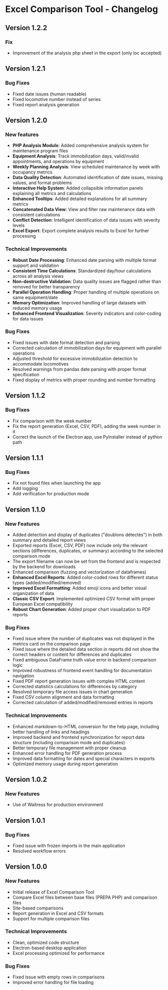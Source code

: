 # Excel Comparison Tool - Changelog

## Version 1.2.2

### Fix
- Improvement of the analysis php sheet in the export (only loc accepted)

## Version 1.2.1

### Bug Fixes
- Fixed date issues (human readable)
- Fixed locomotive number instead of series
- Fixed report analysis generation

## Version 1.2.0

### New features
- **PHP Analysis Module**: Added comprehensive analysis system for maintenance program files
- **Equipment Analysis**: Track immobilization days, valid/invalid appointments, and operations by equipment
- **Weekly Planning Analysis**: View scheduled maintenance by week with occupancy metrics
- **Data Quality Detection**: Automated identification of date issues, missing values, and format problems
- **Interactive Help System**: Added collapsible information panels explaining all metrics and calculations
- **Enhanced Tooltips**: Added detailed explanations for all summary metrics
- **Concatenated Data View**: View and filter raw maintenance data with consistent calculations
- **Conflict Detection**: Intelligent identification of data issues with severity levels
- **Excel Export**: Export complete analysis results to Excel for further processing

### Technical Improvements
- **Robust Date Processing**: Enhanced date parsing with multiple format support and validation
- **Consistent Time Calculations**: Standardized day/hour calculations across all analysis views
- **Non-destructive Validation**: Data quality issues are flagged rather than removed for better transparency
- **Parallel Operation Handling**: Proper handling of multiple operations on same equipment/date
- **Memory Optimization**: Improved handling of large datasets with reduced memory usage
- **Enhanced Frontend Visualization**: Severity indicators and color-coding for data issues

### Bug Fixes
- Fixed issues with date format detection and parsing
- Corrected calculation of immobilization days for equipment with parallel operations
- Adjusted threshold for excessive immobilization detection to accommodate locomotives
- Resolved warnings from pandas date parsing with proper format specification
- Fixed display of metrics with proper rounding and number formatting

## Version 1.1.2

### Bug Fixes
- Fix comparison with the week number
- Fix the report generation (Excel, CSV, PDF), adding the week number in it
- Correct the launch of the Electron app, use PyInstaller instead of python path

## Version 1.1.1

### Bug Fixes
- Fix not found files when launching the app
- Add logging
- Add verification for production mode

## Version 1.1.0

### New Features
- Added detection and display of duplicates ("doublons détectés") in both summary and detailed report views
- Exported reports (Excel, CSV, PDF) now include only the relevant sections (differences, duplicates, or summary) according to the selected comparison mode
- The export filename can now be set from the frontend and is respected by the backend for downloads
- Enhanced comparison (fuzzing and vectorization of dataframes)
- **Enhanced Excel Reports**: Added color-coded rows for different status types (added/modified/removed)
- **Improved Excel Formatting**: Added emoji icons and better visual organization of data
- **Classic CSV Export**: Implemented optimized CSV format with proper European Excel compatibility
- **Robust Chart Generation**: Added proper chart visualization to PDF reports

### Bug Fixes
- Fixed issue where the number of duplicates was not displayed in the metrics card on the comparison page
- Fixed issue where the detailed data section in reports did not show the correct headers or content for differences and duplicates
- Fixed ambiguous DataFrame truth value error in backend comparison logic
- Improved robustness of frontend event handling for documentation navigation
- Fixed PDF report generation issues with complex HTML content
- Corrected statistics calculations for differences by category
- Resolved temporary file access issues in chart generation
- Fixed CSV column alignment and data formatting
- Corrected calculation of added/modified/removed entries in reports

### Technical Improvements
- Enhanced markdown-to-HTML conversion for the help page, including better handling of links and headings
- Improved backend and frontend synchronization for report data structure (including comparison mode and duplicates)
- Better temporary file management with proper cleanup
- Enhanced error handling for PDF generation process
- Improved data formatting for dates and special characters in exports
- Optimized memory usage during report generation

## Version 1.0.2

### New Features
- Use of Waitress for production environment

## Version 1.0.1

### Bug Fixes
- Fixed issue with frozen imports in the main application
- Resolved workflow errors

## Version 1.0.0

### New Features
- Initial release of Excel Comparison Tool
- Compare Excel files between base files (PREPA PHP) and comparison files
- Site-based comparisons
- Report generation in Excel and CSV formats
- Support for multiple comparison files

### Technical Improvements
- Clean, optimized code structure
- Electron-based desktop application
- Excel processing optimized for performance

### Bug Fixes
- Fixed issue with empty rows in comparisons
- Improved error handling for file loading
